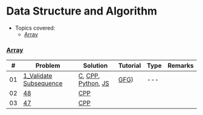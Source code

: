 # Data Structure and Algorithm

* Topics covered:
    * [Array](TODO)
### [Array](https://www.geeksforgeeks.org/arrays-in-c-cpp/)
| #  | Problem | Solution | Tutorial | Type | Remarks |
| --- | --- | --- | --- | --- | --- |
|01| [1_Validate Subsequence](https://www.geeksforgeeks.org/check-whether-an-array-is-subarray-of-another-array/)| [C](C/Array/1_ValidateSubsequence.c), [CPP](CPP/Array/1_ValidateSubsequence.cpp), [Python](), [JS]() | [GFG](https://www.geeksforgeeks.org/check-whether-an-array-is-subarray-of-another-array/)) | --- | |
|02| [48](https://leetcode.com/problems/max-consecutive-ones/)| [CPP](CPP/3_.cpp)|
|03| [47](https://leetcode.com/problems/number-complement/)| [CPP](CPP/2_.cpp)|
